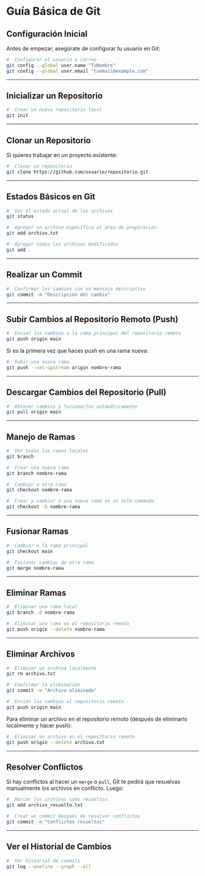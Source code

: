 # Guía Básica de Git

## Configuración Inicial
Antes de empezar, asegúrate de configurar tu usuario en Git:

```sh
#  Configurar el usuario y correo
git config --global user.name "TuNombre"
git config --global user.email "tuemail@example.com"
```

---

## Inicializar un Repositorio

```sh
#  Crear un nuevo repositorio local
git init
```

---

## Clonar un Repositorio
Si quieres trabajar en un proyecto existente:

```sh
#  Clonar un repositorio
git clone https://github.com/usuario/repositorio.git
```

---

## Estados Básicos en Git

```sh
#  Ver el estado actual de los archivos
git status

#  Agregar un archivo específico al área de preparación
git add archivo.txt

#  Agregar todos los archivos modificados
git add .
```

---

## Realizar un Commit

```sh
#  Confirmar los cambios con un mensaje descriptivo
git commit -m "Descripción del cambio"
```

---

## Subir Cambios al Repositorio Remoto (Push)

```sh
#  Enviar los cambios a la rama principal del repositorio remoto
git push origin main
```

Si es la primera vez que haces push en una rama nueva:

```sh
#  Subir una nueva rama
git push --set-upstream origin nombre-rama
```

---

## Descargar Cambios del Repositorio (Pull)

```sh
#  Obtener cambios y fusionarlos automáticamente
git pull origin main
```

---

## Manejo de Ramas

```sh
#  Ver todas las ramas locales
git branch

#  Crear una nueva rama
git branch nombre-rama

#  Cambiar a otra rama
git checkout nombre-rama

#  Crear y cambiar a una nueva rama en un solo comando
git checkout -b nombre-rama
```

---

## Fusionar Ramas

```sh
#  Cambiar a la rama principal
git checkout main

#  Fusionar cambios de otra rama
git merge nombre-rama
```

---

## Eliminar Ramas

```sh
#  Eliminar una rama local
git branch -d nombre-rama

#  Eliminar una rama en el repositorio remoto
git push origin --delete nombre-rama
```

---

## Eliminar Archivos

```sh
#  Eliminar un archivo localmente
git rm archivo.txt

#  Confirmar la eliminación
git commit -m "Archivo eliminado"

#  Enviar los cambios al repositorio remoto
git push origin main
```

Para eliminar un archivo en el repositorio remoto (después de eliminarlo localmente y hacer push):

```sh
#  Eliminar un archivo en el repositorio remoto
git push origin --delete archivo.txt
```

---

## Resolver Conflictos
Si hay conflictos al hacer un `merge` o `pull`, Git te pedirá que resuelvas manualmente los archivos en conflicto. Luego:

```sh
#  Marcar los archivos como resueltos
git add archivo_resuelto.txt

#  Crear un commit después de resolver conflictos
git commit -m "Conflictos resueltos"
```

---

## Ver el Historial de Cambios

```sh
#  Ver historial de commits
git log --oneline --graph --all
```

